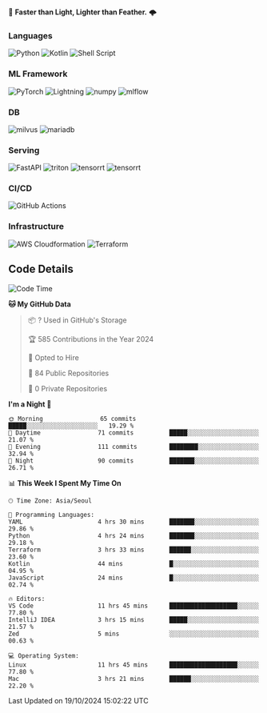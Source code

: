 :rocket: **Faster than Light, Lighter than Feather.** 🌩️

### Languages
![Python](https://img.shields.io/badge/python-3670A0?style=for-the-badge&logo=python&logoColor=ffdd54) ![Kotlin](https://img.shields.io/badge/kotlin-%237F52FF.svg?style=for-the-badge&logo=kotlin&logoColor=white) ![Shell Script](https://img.shields.io/badge/shell_script-%23121011.svg?style=for-the-badge&logo=gnu-bash&logoColor=white)


### ML Framework
<img alt="PyTorch" src ="https://img.shields.io/badge/PyTorch-EE4C2C.svg?&style=for-the-badge&logo=PyTorch&logoColor=white"/> ![Lightning](https://img.shields.io/badge/lightning-792EE5.svg?style=for-the-badge&logo=lightning&logoColor=white) <img alt="numpy" src ="https://img.shields.io/badge/NumPy-013243.svg?&style=for-the-badge&logo=NumPy&logoColor=white"/> ![mlflow](https://img.shields.io/badge/mlflow-%23d9ead3.svg?style=for-the-badge&logo=numpy&logoColor=blue) 

### DB
<img alt="milvus" src ="https://img.shields.io/badge/milvus-00A1EA.svg?&style=for-the-badge&logo=milvus&logoColor=white"/> <img alt="mariadb" src ="https://img.shields.io/badge/mariadb-003545.svg?&style=for-the-badge&logo=mariadb&logoColor=white"/>


### Serving
<img alt="FastAPI" src ="https://img.shields.io/badge/FastAPI-3E8E84.svg?&style=for-the-badge&logo=FastAPI&logoColor=white"/> <img alt="triton" src ="https://img.shields.io/badge/triton-76B900.svg?&style=for-the-badge&logo=nvidia&logoColor=white"/> <img alt="tensorrt" src ="https://img.shields.io/badge/Onnx-005CED.svg?&style=for-the-badge&logo=onnx&logoColor=white"/> ![tensorrt](https://img.shields.io/badge/tensorrt-000000.svg?style=for-the-badge&logo=nVIDIA&logoColor=green)

### CI/CD
![GitHub Actions](https://img.shields.io/badge/github%20actions-%232671E5.svg?style=for-the-badge&logo=githubactions&logoColor=white) 

### Infrastructure
![AWS Cloudformation](https://img.shields.io/badge/AWS_Cloudformation-%23FF9900.svg?style=for-the-badge&logo=amazonwebservices&logoColor=white) ![Terraform](https://img.shields.io/badge/terraform-%235835CC.svg?style=for-the-badge&logo=terraform&logoColor=white)



## Code Details

<!--START_SECTION:waka-->
![Code Time](http://img.shields.io/badge/Code%20Time-558%20hrs%2051%20mins-blue)

**🐱 My GitHub Data** 

> 📦 ? Used in GitHub's Storage 
 > 
> 🏆 585 Contributions in the Year 2024
 > 
> 💼 Opted to Hire
 > 
> 📜 84 Public Repositories 
 > 
> 🔑 0 Private Repositories 
 > 
**I'm a Night 🦉** 

```text
🌞 Morning                65 commits          █████░░░░░░░░░░░░░░░░░░░░   19.29 % 
🌆 Daytime                71 commits          █████░░░░░░░░░░░░░░░░░░░░   21.07 % 
🌃 Evening                111 commits         ████████░░░░░░░░░░░░░░░░░   32.94 % 
🌙 Night                  90 commits          ███████░░░░░░░░░░░░░░░░░░   26.71 % 
```


📊 **This Week I Spent My Time On** 

```text
🕑︎ Time Zone: Asia/Seoul

💬 Programming Languages: 
YAML                     4 hrs 30 mins       ███████░░░░░░░░░░░░░░░░░░   29.86 % 
Python                   4 hrs 24 mins       ███████░░░░░░░░░░░░░░░░░░   29.18 % 
Terraform                3 hrs 33 mins       ██████░░░░░░░░░░░░░░░░░░░   23.60 % 
Kotlin                   44 mins             █░░░░░░░░░░░░░░░░░░░░░░░░   04.95 % 
JavaScript               24 mins             █░░░░░░░░░░░░░░░░░░░░░░░░   02.74 % 

🔥 Editors: 
VS Code                  11 hrs 45 mins      ███████████████████░░░░░░   77.80 % 
IntelliJ IDEA            3 hrs 15 mins       █████░░░░░░░░░░░░░░░░░░░░   21.57 % 
Zed                      5 mins              ░░░░░░░░░░░░░░░░░░░░░░░░░   00.63 % 

💻 Operating System: 
Linux                    11 hrs 45 mins      ███████████████████░░░░░░   77.80 % 
Mac                      3 hrs 21 mins       ██████░░░░░░░░░░░░░░░░░░░   22.20 % 
```


 Last Updated on 19/10/2024 15:02:22 UTC
<!--END_SECTION:waka-->
